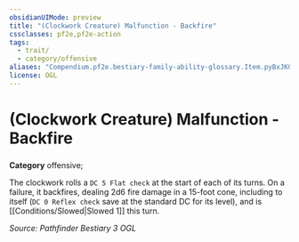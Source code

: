 ```yaml
---
obsidianUIMode: preview
title: "(Clockwork Creature) Malfunction - Backfire"
cssclasses: pf2e,pf2e-action
tags:
  - trait/
  - category/offensive
aliases: "Compendium.pf2e.bestiary-family-ability-glossary.Item.pyBxJKGeheGA8et4"
license: OGL
---
```

# (Clockwork Creature) Malfunction - Backfire

### 

**Category** offensive; 




The clockwork rolls a `DC 5 Flat check` at the start of each of its turns. On a failure, it backfires, dealing 2d6 fire damage in a 15-foot cone, including to itself (`DC 0 Reflex check` save at the standard DC for its level), and is [[Conditions/Slowed|Slowed 1]] this turn.

*Source: Pathfinder Bestiary 3*
*OGL*